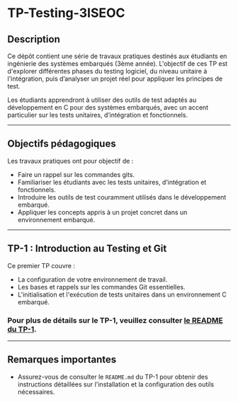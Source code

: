 # TP-Testing-3ISEOC

## Description
Ce dépôt contient une série de travaux pratiques destinés aux étudiants en ingénierie des systèmes embarqués (3ème année). L'objectif de ces TP est d'explorer différentes phases du testing logiciel, du niveau unitaire à l'intégration, puis d’analyser un projet réel pour appliquer les principes de test.

Les étudiants apprendront à utiliser des outils de test adaptés au développement en C pour des systèmes embarqués, avec un accent particulier sur les tests unitaires, d’intégration et fonctionnels.

---

## Objectifs pédagogiques
Les travaux pratiques ont pour objectif de :
- Faire un rappel sur les commandes gits.
- Familiariser les étudiants avec les tests unitaires, d’intégration et fonctionnels.
- Introduire les outils de test couramment utilisés dans le développement embarqué.
- Appliquer les concepts appris à un projet concret dans un environnement embarqué.

---

## TP-1 : Introduction au Testing et Git

Ce premier TP couvre :
- La configuration de votre environnement de travail.
- Les bases et rappels sur les commandes Git essentielles.
- L'initialisation et l'exécution de tests unitaires dans un environnement C embarqué.


### Pour plus de détails sur le TP-1, veuillez consulter [le README du TP-1](TP-1/README.md).

---

## Remarques importantes
- Assurez-vous de consulter le `README.md` du TP-1 pour obtenir des instructions détaillées sur l'installation et la configuration des outils nécessaires.
